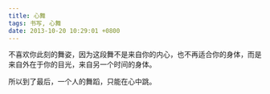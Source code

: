```yaml
---
title: 心舞
tags: 书写, 心舞
date: 2013-10-20 10:29:01 +0800
---
```



不喜欢你此刻的舞姿，因为这段舞不是来自你的内心，也不再适合你的身体，而是来自外在于你的目光，来自另一个时间的身体。

所以到了最后，一个人的舞蹈，只能在心中跳。

